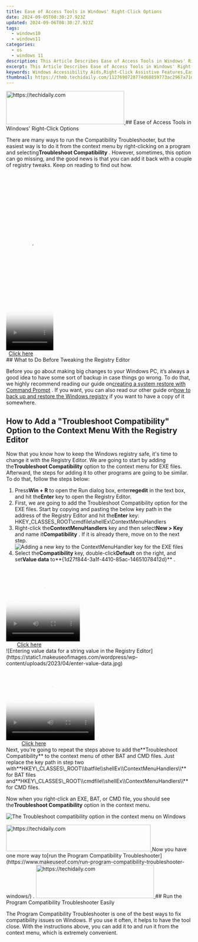 ```yaml
---
title: Ease of Access Tools in Windows' Right-Click Options
date: 2024-09-05T08:30:27.923Z
updated: 2024-09-06T08:30:27.923Z
tags:
  - windows10
  - windows11
categories:
  - os
  - windows 11
description: This Article Describes Ease of Access Tools in Windows' Right-Click Options
excerpt: This Article Describes Ease of Access Tools in Windows' Right-Click Options
keywords: Windows Accessibility Aids,Right-Click Assistive Features,Easy Access in Windows Tools,In-Menu Help Windows,Right Click Support Windows,Navigate Right Window Menu,Quick Aid in Right-Click Context
thumbnail: https://thmb.techidaily.com/1127690728774d68859773ac2967a71d9b05c7378c0abebd2da2f4a67474809a.jpg
---
```


<!-- affiliate ads begin -->
<a href="https://bluettius.sjv.io/c/5597632/2139121/17108" target="_top" id="2139121">
  <img src="//a.impactradius-go.com/display-ad/17108-2139121" border="0" alt="https://techidaily.com" width="320" height="90"/>
</a>
<img height="0" width="0" src="https://bluettius.sjv.io/i/5597632/2139121/17108" style="position:absolute;visibility:hidden;" border="0" />
<!-- affiliate ads end -->
## Ease of Access Tools in Windows' Right-Click Options

 There are many ways to run the Compatibility Troubleshooter, but the easiest way is to do it from the context menu by right-clicking on a program and selecting**Troubleshoot Compatibility** . However, sometimes, this option can go missing, and the good news is that you can add it back with a couple of registry tweaks. Keep on reading to find out how.

<!-- affiliate ads begin -->
<span id="1975648">
					<video width="128" height="480" style="cursor:pointer"
           poster="//a.impactradius-go.com/display-clicktoplayimage/1975648.png"
           onclick="if(!this.playClicked){this.play();this.setAttribute('controls',true);this.playClicked=true;}">
	   <source src="//a.impactradius-go.com/display-ad/22993-1975648">
	   <img src="//a.impactradius-go.com/display-clicktoplayimage/1975648.png" style="border: none; height: 100%; width: 100%; object-fit: contain">
	</video>
	<div style="width:80px;text-align:center"><a href="javascript:window.open(decodeURIComponent('https%3A%2F%2Fhomestyler.sjv.io%2Fc%2F5597632%2F1975648%2F22993'), '_blank');void(0);">Click here</a></div>
</span>
<img height="0" width="0" src="https://imp.pxf.io/i/5597632/1975648/22993" style="position:absolute;visibility:hidden;" border="0" />
<!-- affiliate ads end -->
## What to Do Before Tweaking the Registry Editor

 Before you go about making big changes to your Windows PC, it’s always a good idea to have some sort of backup in case things go wrong. To do that, we highly recommend reading our guide on[creating a system restore with Command Prompt](https://www.makeuseof.com/windows-create-restore-point-command-prompt-powershell/) . If you want, you can also read our other guide on[how to back up and restore the Windows registry](https://www.makeuseof.com/tag/backup-restore-windows-registry/) if you want to have a copy of it somewhere.

## How to Add a "Troubleshoot Compatibility" Option to the Context Menu With the Registry Editor

 Now that you know how to keep the Windows registry safe, it's time to change it with the Registry Editor. We are going to start by adding the**Troubleshoot Compatibility** option to the context menu for EXE files. Afterward, the steps for adding it to other programs are going to be similar. To do that, follow the steps below:

1. Press**Win + R** to open the Run dialog box, enter**regedit** in the text box, and hit the**Enter** key to open the Registry Editor.
2. First, we are going to add the Troubleshoot Compatibility option for the EXE files. Start by copying and pasting the below key path in the address of the Registry Editor and hit the**Enter** key:  
HKEY_CLASSES_ROOT\cmdfile\shellEx\ContextMenuHandlers
3. Right-click the**ContextMenuHandlers** key and then select**New > Key** and name it**Compatibility** . If it is already there, move on to the next step.  
![Adding a new key to the ContextMenuHandler key for the EXE files](https://static1.makeuseofimages.com/wordpress/wp-content/uploads/2023/04/new-key-compatibility-troubleshooter-context-menu.jpg)
4. Select the**Compatibility** key, double-click**Default** on the right, and set**Value data** to**{1d27f844-3a1f-4410-85ac-14651078412d}** .  
<!-- affiliate ads begin -->
<span id="1743243">
					<video width="200" height="200" style="cursor:pointer"
           poster="//a.impactradius-go.com/display-clicktoplayimage/1743243.png"
           onclick="if(!this.playClicked){this.play();this.setAttribute('controls',true);this.playClicked=true;}">
	   <source src="//a.impactradius-go.com/display-ad/19272-1743243">
	   <img src="//a.impactradius-go.com/display-clicktoplayimage/1743243.png" style="border: none; height: 100%; width: 100%; object-fit: contain">
	</video>
	<div style="width:125px;text-align:center"><a href="javascript:window.open(decodeURIComponent('https%3A%2F%2Faligracehair.sjv.io%2Fc%2F5597632%2F1743243%2F19272'), '_blank');void(0);">Click here</a></div>
</span>
<img height="0" width="0" src="https://imp.pxf.io/i/5597632/1743243/19272" style="position:absolute;visibility:hidden;" border="0" />
<!-- affiliate ads end -->
![Entering value data for a string value in the Registry Editor](https://static1.makeuseofimages.com/wordpress/wp-content/uploads/2023/04/enter-value-data.jpg)

<!-- affiliate ads begin -->
<span id="1304647">
					<video width="240" height="200" style="cursor:pointer"
           poster="//a.impactradius-go.com/display-clicktoplayimage/1304647.png"
           onclick="if(!this.playClicked){this.play();this.setAttribute('controls',true);this.playClicked=true;}">
	   <source src="//a.impactradius-go.com/display-ad/15852-1304647">
	   <img src="//a.impactradius-go.com/display-clicktoplayimage/1304647.png" style="border: none; height: 100%; width: 100%; object-fit: contain">
	</video>
	<div style="width:150px;text-align:center"><a href="javascript:window.open(decodeURIComponent('https%3A%2F%2Fthefitville.pxf.io%2Fc%2F5597632%2F1304647%2F15852'), '_blank');void(0);">Click here</a></div>
</span>
<img height="0" width="0" src="https://imp.pxf.io/i/5597632/1304647/15852" style="position:absolute;visibility:hidden;" border="0" />
<!-- affiliate ads end -->
 Next, you’re going to repeat the steps above to add the**Troubleshoot Compatibility** to the context menu of other BAT and CMD files. Just replace the key path in step two with**HKEY\_CLASSES\_ROOT\\batfile\\shellEx\\ContextMenuHandlers\\** for BAT files and**HKEY\_CLASSES\_ROOT\\cmdfile\\shellEx\\ContextMenuHandlers\\** for CMD files.

 Now when you right-click an EXE, BAT, or CMD file, you should see the**Troubleshoot Compatibility** option in the context menu.

![The Troubleshoot compatibility option in the context menu on Windows](https://static1.makeuseofimages.com/wordpress/wp-content/uploads/2023/04/troubleshoot-compatibility-context-menu.jpg)

<!-- affiliate ads begin -->
<a href="https://aligracehair.sjv.io/c/5597632/2135403/19272" target="_top" id="2135403">
  <img src="//a.impactradius-go.com/display-ad/19272-2135403" border="0" alt="https://techidaily.com" width="392" height="72"/>
</a>
<img height="0" width="0" src="https://aligracehair.sjv.io/i/5597632/2135403/19272" style="position:absolute;visibility:hidden;" border="0" />
<!-- affiliate ads end -->
 Now you have one more way to[run the Program Compatibility Troubleshooter](https://www.makeuseof.com/run-program-compatibility-troubleshooter-windows/) .

<!-- affiliate ads begin -->
<a href="https://aligracehair.sjv.io/c/5597632/2135371/19272" target="_top" id="2135371">
  <img src="//a.impactradius-go.com/display-ad/19272-2135371" border="0" alt="https://techidaily.com" width="320" height="90"/>
</a>
<img height="0" width="0" src="https://aligracehair.sjv.io/i/5597632/2135371/19272" style="position:absolute;visibility:hidden;" border="0" />
<!-- affiliate ads end -->
## Run the Program Compatibility Troubleshooter Easily

 The Program Compatibility Troubleshooter is one of the best ways to fix compatibility issues on Windows. If you use it often, it helps to have the tool close. With the instructions above, you can add it to and run it from the context menu, which is extremely convenient.


<ins class="adsbygoogle"
     style="display:block"
     data-ad-format="autorelaxed"
     data-ad-client="ca-pub-7571918770474297"
     data-ad-slot="1223367746"></ins>



<ins class="adsbygoogle"
     style="display:block"
     data-ad-client="ca-pub-7571918770474297"
     data-ad-slot="8358498916"
     data-ad-format="auto"
     data-full-width-responsive="true"></ins>


